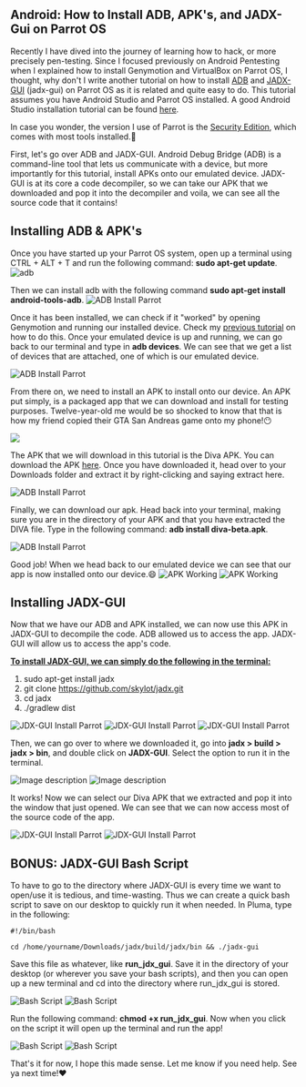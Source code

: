 ## Android: How to Install ADB, APK's, and JADX-Gui on Parrot OS
Recently I have dived into the journey of learning how to hack, or more precisely pen-testing. Since I focused previously on Android Pentesting when  I explained how to install Genymotion and VirtualBox on Parrot OS, I thought, why don't I write another tutorial on how to install [ADB](https://developer.android.com/studio/command-line/adb) and [JADX-GUI](https://github.com/skylot/jadx) (jadx-gui) on Parrot OS as it is related and quite easy to do. This tutorial assumes you have Android Studio and Parrot OS installed. A good Android Studio installation tutorial can be found [here](https://tutorialforlinux.com/2021/04/05/step-by-step-android-studio-parrot-linux-installation/).

In case you wonder, the version I use of Parrot is the [Security Edition](https://www.parrotsec.org/download/), which comes with most tools installed.🤠

First, let's go over ADB and JADX-GUI. Android Debug Bridge (ADB) is a command-line tool that lets us communicate with a device, but more importantly for this tutorial, install APKs onto our emulated device. JADX-GUI is at its core a code decompiler, so we can take our APK that we downloaded and pop it into the decompiler and voila, we can see all the source code that it contains!

## Installing ADB & APK's
Once you have started up your Parrot OS system, open up a terminal using CTRL + ALT + T and run the following command: **sudo apt-get update**.
![adb](https://dev-to-uploads.s3.amazonaws.com/uploads/articles/xiprt2oi6vc5mu3fuh91.png)
  
Then we can install adb with the following command **sudo apt-get install android-tools-adb**.
![ADB Install Parrot](https://dev-to-uploads.s3.amazonaws.com/uploads/articles/dws4aamj5melaoft8u52.png)
 
Once it has been installed, we can check if it "worked" by opening Genymotion and running our installed device. Check my [previous tutorial](https://dev.to/christinecdev/how-to-install-genymotion-virtualbox-on-parrot-os-287p) on how to do this. Once your emulated device is up and running, we can go back to our terminal and type in **adb devices**. We can see that we get a list of devices that are attached, one of which is our emulated device. 

![ADB Install Parrot](https://dev-to-uploads.s3.amazonaws.com/uploads/articles/7dxvrdwsfrvrqakb5jx0.png)

From there on, we need to install an APK to install onto our device. An APK put simply, is a packaged app that we can download and install for testing purposes. Twelve-year-old me would be so shocked to know that that is how my friend copied their GTA San Andreas game onto my phone!😶

<img src="https://c.tenor.com/pz0JWTgmDKQAAAAd/san-andreas-gta.gif"/>

The APK that we will download in this tutorial is the Diva APK. You can download the APK [here](https://www.payatu.com/wp-content/uploads/2016/01/diva-beta.tar.gz). Once you have downloaded it, head over to your Downloads folder and extract it by right-clicking and saying extract here.

![ADB Install Parrot](https://dev-to-uploads.s3.amazonaws.com/uploads/articles/rwu7wxvkctz7es836ig4.png)

Finally, we can download our apk. Head back into your terminal, making sure you are in the directory of your APK and that you have extracted the DIVA file. Type in the following command: **adb install diva-beta.apk**.

![ADB Install Parrot](https://dev-to-uploads.s3.amazonaws.com/uploads/articles/1mw0nhasoo2sgev93zji.png) 

Good job! When we head back to our emulated device we can see that our app is now installed onto our device.😄
![APK Working](https://dev-to-uploads.s3.amazonaws.com/uploads/articles/lzcs0piva2xddv9wk0s1.png)
![APK Working](https://dev-to-uploads.s3.amazonaws.com/uploads/articles/rmsgvhlnvutzxk09ojqk.png)

## Installing JADX-GUI
Now that we have our ADB and APK installed, we can now use this APK in JADX-GUI to decompile the code. ADB allowed us to access the app. JADX-GUI will allow us to access the app's code. 

<u>**To install JADX-GUI, we can simply do the following in the terminal:**</u>
1. sudo apt-get install jadx
2. git clone https://github.com/skylot/jadx.git
3. cd jadx
4. ./gradlew dist

![JDX-GUI Install Parrot](https://dev-to-uploads.s3.amazonaws.com/uploads/articles/p5fxqq5a9zqo3hwf3w1z.png)
![JDX-GUI Install Parrot](https://dev-to-uploads.s3.amazonaws.com/uploads/articles/29j1a4kjrarxemiehfj0.png)
![JDX-GUI Install Parrot](https://dev-to-uploads.s3.amazonaws.com/uploads/articles/1xk4k9dagynwohhnnuq1.png)

Then, we can go over to where we downloaded it, go into **jadx > build > jadx > bin**, and double click on **JADX-GUI**. Select the option to run it in the terminal.

![Image description](https://dev-to-uploads.s3.amazonaws.com/uploads/articles/oanilsu8bfzb7shm2ow9.png)
![Image description](https://dev-to-uploads.s3.amazonaws.com/uploads/articles/uuvv5slx911cc7ipjfy0.png)
  
It works! Now we can select our Diva APK that we extracted and pop it into the window that just opened. We can see that we can now access most of the source code of the app.

![JDX-GUI Install Parrot](https://dev-to-uploads.s3.amazonaws.com/uploads/articles/a7v00v131sg83jfl13e4.png)
![JDX-GUI Install Parrot](https://dev-to-uploads.s3.amazonaws.com/uploads/articles/lhs4e7rajy2aja9i2r8w.png)

## BONUS: JADX-GUI Bash Script
To have to go to the directory where JADX-GUI is every time we want to open/use it is tedious, and time-wasting. Thus we can create a quick bash script to save on our desktop to quickly run it when needed. In Pluma, type in the following: 

```
#!/bin/bash

cd /home/yourname/Downloads/jadx/build/jadx/bin && ./jadx-gui
```

Save this file as whatever, like **run_jdx_gui**. Save it in the directory of your desktop (or wherever you save your bash scripts), and then you can open up a new terminal and cd into the directory where run_jdx_gui is stored. 

![Bash Script](https://dev-to-uploads.s3.amazonaws.com/uploads/articles/x854uzzy4l7g1yjdlizy.png)
![Bash Script](https://dev-to-uploads.s3.amazonaws.com/uploads/articles/75aghidtkbs8hgr8uqig.png)
 
Run the following command: **chmod +x run_jdx_gui**. Now when you click on the script it will open up the terminal and run the app!

![Bash Script](https://dev-to-uploads.s3.amazonaws.com/uploads/articles/5lvo1tmrjwdcwr7w5fdl.png)
![Bash Script](https://dev-to-uploads.s3.amazonaws.com/uploads/articles/fcy35rmyscwbfp6cv0xd.png)

That's it for now, I hope this made sense. Let me know if you need help. See ya next time!❤️
 
